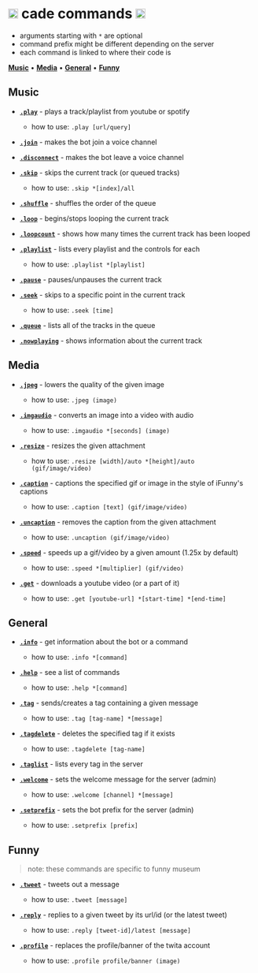 # <img src='https://i.imgur.com/yxm0XNL.gif' width='20'> cade commands <img src='https://i.imgur.com/yxm0XNL.gif' width='20'>
-  arguments starting with `*` are optional<br>
-  command prefix might be different depending on the server<br>
-  each command is linked to where their code is

[**Music**](#music) • [**Media**](#media) • [**General**](#general) • [**Funny**](#funny)


## Music
-  [**`.play`**](https://github.com/source64/cade/blob/main/cogs/music.py#L80) - plays a track/playlist from youtube or spotify
   -  how to use: `.play [url/query]`

-  [**`.join`**](https://github.com/source64/cade/blob/main/cogs/music.py#L132) - makes the bot join a voice channel

-  [**`.disconnect`**](https://github.com/source64/cade/blob/main/cogs/music.py#L148) - makes the bot leave a voice channel

-  [**`.skip`**](https://github.com/source64/cade/blob/main/cogs/music.py#L163) - skips the current track (or queued tracks)
   -  how to use: `.skip *[index]/all`

-  [**`.shuffle`**](https://github.com/source64/cade/blob/main/cogs/music.py#L244) - shuffles the order of the queue

-  [**`.loop`**](https://github.com/source64/cade/blob/main/cogs/music.py#L262) - begins/stops looping the current track

-  [**`.loopcount`**](https://github.com/source64/cade/blob/main/cogs/music.py#L280) - shows how many times the current track has been looped

-  [**`.playlist`**](https://github.com/source64/cade/blob/main/cogs/music.py#L292) - lists every playlist and the controls for each
   -  how to use: `.playlist *[playlist]`

-  [**`.pause`**](https://github.com/source64/cade/blob/main/cogs/music.py#L313) - pauses/unpauses the current track

-  [**`.seek`**](https://github.com/source64/cade/blob/main/cogs/music.py#L327) - skips to a specific point in the current track
   -  how to use: `.seek [time]`

-  [**`.queue`**](https://github.com/source64/cade/blob/main/cogs/music.py#L377) - lists all of the tracks in the queue

-  [**`.nowplaying`**](https://github.com/source64/cade/blob/main/cogs/music.py#L391) - shows information about the current track


## Media
-  [**`.jpeg`**](https://github.com/source64/cade/blob/main/cogs/media.py#L45) - lowers the quality of the given image
   -  how to use: `.jpeg (image)`

-  [**`.imgaudio`**](https://github.com/source64/cade/blob/main/cogs/media.py#L59) - converts an image into a video with audio
   -  how to use: `.imgaudio *[seconds] (image)`

-  [**`.resize`**](https://github.com/source64/cade/blob/main/cogs/media.py#L185) - resizes the given attachment
   -  how to use: `.resize [width]/auto *[height]/auto (gif/image/video)`

-  [**`.caption`**](https://github.com/source64/cade/blob/main/cogs/media.py#L226) - captions the specified gif or image in the style of iFunny's captions
   -  how to use: `.caption [text] (gif/image/video)`

-  [**`.uncaption`**](https://github.com/source64/cade/blob/main/cogs/media.py#L238) - removes the caption from the given attachment
   -  how to use: `.uncaption (gif/image/video)`

-  [**`.speed`**](https://github.com/source64/cade/blob/main/cogs/media.py#L250) - speeds up a gif/video by a given amount (1.25x by default)
   -  how to use: `.speed *[multiplier] (gif/video)`

-  [**`.get`**](https://github.com/source64/cade/blob/main/cogs/media.py#L273) - downloads a youtube video (or a part of it)
   -  how to use: `.get [youtube-url] *[start-time] *[end-time]`


## General
-  [**`.info`**](https://github.com/source64/cade/blob/main/cogs/general.py#L130) - get information about the bot or a command
   -  how to use: `.info *[command]`

-  [**`.help`**](https://github.com/source64/cade/blob/main/cogs/general.py#L179) - see a list of commands
   -  how to use: `.help *[command]`

-  [**`.tag`**](https://github.com/source64/cade/blob/main/cogs/general.py#L219) - sends/creates a tag containing a given message
   -  how to use: `.tag [tag-name] *[message]`

-  [**`.tagdelete`**](https://github.com/source64/cade/blob/main/cogs/general.py#L243) - deletes the specified tag if it exists
   -  how to use: `.tagdelete [tag-name]`

-  [**`.taglist`**](https://github.com/source64/cade/blob/main/cogs/general.py#L260) - lists every tag in the server

-  [**`.welcome`**](https://github.com/source64/cade/blob/main/cogs/general.py#L274) - sets the welcome message for the server (admin)
   -  how to use: `.welcome [channel] *[message]`

-  [**`.setprefix`**](https://github.com/source64/cade/blob/main/cogs/general.py#L295) - sets the bot prefix for the server (admin)
   -  how to use: `.setprefix [prefix]`


## Funny
> note: these commands are specific to funny museum
-  [**`.tweet`**](https://github.com/source64/cade/blob/main/cogs/funny.py#L51) - tweets out a message
   -  how to use: `.tweet [message]`

-  [**`.reply`**](https://github.com/source64/cade/blob/main/cogs/funny.py#L68) - replies to a given tweet by its url/id (or the latest tweet)
   -  how to use: `.reply [tweet-id]/latest [message]`

-  [**`.profile`**](https://github.com/source64/cade/blob/main/cogs/funny.py#L125) - replaces the profile/banner of the twita account
   -  how to use: `.profile profile/banner (image)`